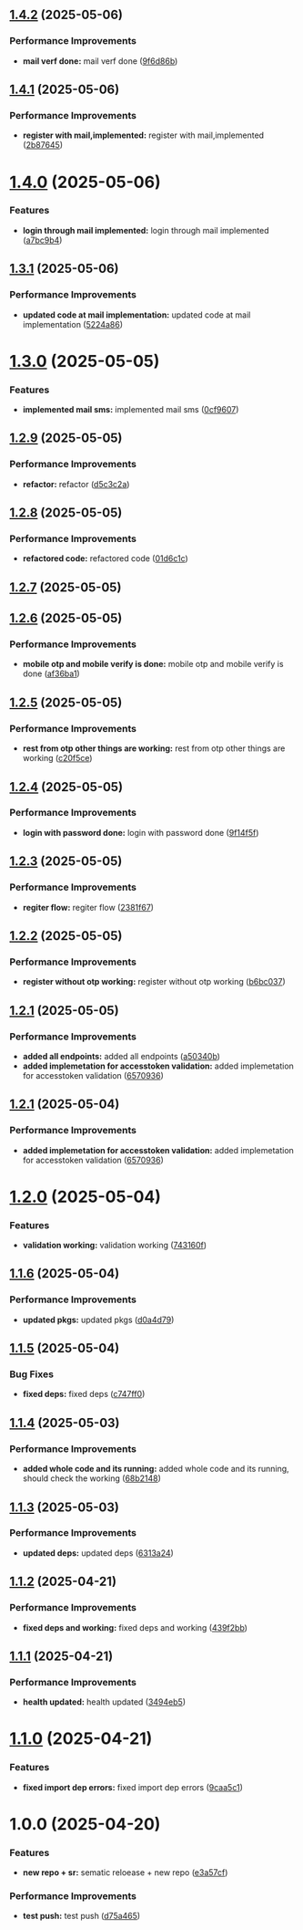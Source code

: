 ## [1.4.2](https://github.com/leocodeio-njs/njs-um/compare/v1.4.1...v1.4.2) (2025-05-06)


### Performance Improvements

* **mail verf done:** mail verf done ([9f6d86b](https://github.com/leocodeio-njs/njs-um/commit/9f6d86bfedf8b1c7cd722c7a3956aa794359ff7f))

## [1.4.1](https://github.com/leocodeio-njs/njs-um/compare/v1.4.0...v1.4.1) (2025-05-06)


### Performance Improvements

* **register with mail,implemented:** register with mail,implemented ([2b87645](https://github.com/leocodeio-njs/njs-um/commit/2b87645c6d81de56d179a107a9d4d14f8c3c0197))

# [1.4.0](https://github.com/leocodeio-njs/njs-um/compare/v1.3.1...v1.4.0) (2025-05-06)


### Features

* **login through mail implemented:** login through mail implemented ([a7bc9b4](https://github.com/leocodeio-njs/njs-um/commit/a7bc9b41e3fae35b1414aa607bd2a36e1dd40324))

## [1.3.1](https://github.com/leocodeio-njs/njs-um/compare/v1.3.0...v1.3.1) (2025-05-06)


### Performance Improvements

* **updated code at mail implementation:** updated code at mail implementation ([5224a86](https://github.com/leocodeio-njs/njs-um/commit/5224a861039fc45c3619b6cbb88c58ef0ff430fc))

# [1.3.0](https://github.com/leocodeio-njs/njs-um/compare/v1.2.9...v1.3.0) (2025-05-05)


### Features

* **implemented mail sms:** implemented mail sms ([0cf9607](https://github.com/leocodeio-njs/njs-um/commit/0cf9607e768e4b21cf91a81b3ac41ff740395c9a))

## [1.2.9](https://github.com/leocodeio-njs/njs-um/compare/v1.2.8...v1.2.9) (2025-05-05)


### Performance Improvements

* **refactor:** refactor ([d5c3c2a](https://github.com/leocodeio-njs/njs-um/commit/d5c3c2a4b6d1e6dd1b89eac4a2053dcc14ea4616))

## [1.2.8](https://github.com/leocodeio-njs/njs-um/compare/v1.2.7...v1.2.8) (2025-05-05)


### Performance Improvements

* **refactored code:** refactored code ([01d6c1c](https://github.com/leocodeio-njs/njs-um/commit/01d6c1c08e2c9b4b7aac4808a73fbbac4e0e0194))

## [1.2.7](https://github.com/leocodeio-njs/njs-um/compare/v1.2.6...v1.2.7) (2025-05-05)

## [1.2.6](https://github.com/leocodeio-njs/njs-um/compare/v1.2.5...v1.2.6) (2025-05-05)


### Performance Improvements

* **mobile otp and mobile verify is done:** mobile otp and mobile verify is done ([af36ba1](https://github.com/leocodeio-njs/njs-um/commit/af36ba132fc0181beab1ffa49c9d04eea3bce7a6))

## [1.2.5](https://github.com/leocodeio-njs/njs-um/compare/v1.2.4...v1.2.5) (2025-05-05)


### Performance Improvements

* **rest from otp other things are working:** rest from otp other things are working ([c20f5ce](https://github.com/leocodeio-njs/njs-um/commit/c20f5ce2ffc9cc2e7726b5d21a00da153cbd0e64))

## [1.2.4](https://github.com/leocodeio-njs/njs-um/compare/v1.2.3...v1.2.4) (2025-05-05)


### Performance Improvements

* **login with password done:** login with password done ([9f14f5f](https://github.com/leocodeio-njs/njs-um/commit/9f14f5fec306d5a403b1da37a5d77c0d5ad18bc6))

## [1.2.3](https://github.com/leocodeio-njs/njs-um/compare/v1.2.2...v1.2.3) (2025-05-05)


### Performance Improvements

* **regiter flow:** regiter flow ([2381f67](https://github.com/leocodeio-njs/njs-um/commit/2381f675c6cf2cf1ffec297c204990ecb9dccf3e))

## [1.2.2](https://github.com/leocodeio-njs/njs-um/compare/v1.2.1...v1.2.2) (2025-05-05)


### Performance Improvements

* **register without otp working:** register without otp working ([b6bc037](https://github.com/leocodeio-njs/njs-um/commit/b6bc037e74498ceecfacef2d08d78a106ba1e8a9))

## [1.2.1](https://github.com/leocodeio-njs/njs-um/compare/v1.2.0...v1.2.1) (2025-05-05)


### Performance Improvements

* **added all endpoints:** added all endpoints ([a50340b](https://github.com/leocodeio-njs/njs-um/commit/a50340b7b6a53def6724977c323583df222f6ec0))
* **added implemetation for accesstoken validation:** added implemetation for accesstoken validation ([6570936](https://github.com/leocodeio-njs/njs-um/commit/6570936295665e77c926aca960280149d29e30b9))

## [1.2.1](https://github.com/leocodeio-njs/njs-um/compare/v1.2.0...v1.2.1) (2025-05-04)


### Performance Improvements

* **added implemetation for accesstoken validation:** added implemetation for accesstoken validation ([6570936](https://github.com/leocodeio-njs/njs-um/commit/6570936295665e77c926aca960280149d29e30b9))

# [1.2.0](https://github.com/leocodeio-njs/njs-um/compare/v1.1.6...v1.2.0) (2025-05-04)


### Features

* **validation working:** validation working ([743160f](https://github.com/leocodeio-njs/njs-um/commit/743160fea17b141139310cbc89303d0fd6f32a02))

## [1.1.6](https://github.com/leocodeio-njs/njs-um/compare/v1.1.5...v1.1.6) (2025-05-04)


### Performance Improvements

* **updated pkgs:** updated pkgs ([d0a4d79](https://github.com/leocodeio-njs/njs-um/commit/d0a4d79cbf038cf093bcb2795f4856005262fcb1))

## [1.1.5](https://github.com/leocodeio-njs/njs-um/compare/v1.1.4...v1.1.5) (2025-05-04)


### Bug Fixes

* **fixed deps:** fixed deps ([c747ff0](https://github.com/leocodeio-njs/njs-um/commit/c747ff020d53487ecd13356836955df1bc4c7c33))

## [1.1.4](https://github.com/leocodeio-njs/njs-um/compare/v1.1.3...v1.1.4) (2025-05-03)


### Performance Improvements

* **added whole code and its running:** added whole code and its running, should check the working ([68b2148](https://github.com/leocodeio-njs/njs-um/commit/68b21483265f7fad031aab6ec9148d95a27455dc))

## [1.1.3](https://github.com/leocodeio-njs/njs-um/compare/v1.1.2...v1.1.3) (2025-05-03)


### Performance Improvements

* **updated deps:** updated deps ([6313a24](https://github.com/leocodeio-njs/njs-um/commit/6313a24d5e024db75072529dbc8ceb5a43ca4f94))

## [1.1.2](https://github.com/leocodeio-njs/njs-um/compare/v1.1.1...v1.1.2) (2025-04-21)


### Performance Improvements

* **fixed deps and working:** fixed deps and working ([439f2bb](https://github.com/leocodeio-njs/njs-um/commit/439f2bbf3a7cf72617bd25266992993a557acb75))

## [1.1.1](https://github.com/leocodeio-njs/njs-um/compare/v1.1.0...v1.1.1) (2025-04-21)


### Performance Improvements

* **health updated:** health updated ([3494eb5](https://github.com/leocodeio-njs/njs-um/commit/3494eb5f1aabdb30106410cbaeda6b6fb5248c57))

# [1.1.0](https://github.com/leocodeio-njs/njs-um/compare/v1.0.0...v1.1.0) (2025-04-21)


### Features

* **fixed import dep errors:** fixed import dep errors ([9caa5c1](https://github.com/leocodeio-njs/njs-um/commit/9caa5c1e2f6d62a0ef63ea23dd837afc6618ba29))

# 1.0.0 (2025-04-20)


### Features

* **new repo + sr:** sematic reloease + new repo ([e3a57cf](https://github.com/leocodeio-njs/njs-um/commit/e3a57cf2d379397511f0a1e5ed49b262835b8b1f))


### Performance Improvements

* **test push:** test push ([d75a465](https://github.com/leocodeio-njs/njs-um/commit/d75a465c70e1644c2a1197ee33f25845df24ef66))
